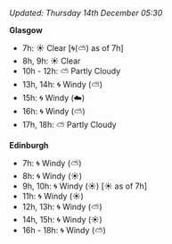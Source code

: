 *Updated: Thursday 14th December 05:30*

**Glasgow**

* 7h: :sunny: Clear [:cyclone:(:partly_sunny:) as of 7h]
* 8h, 9h: :sunny: Clear
* 10h - 12h: :partly_sunny: Partly Cloudy
* 13h, 14h: :cyclone: Windy (:partly_sunny:)
* 15h: :cyclone: Windy (:cloud:)
* 16h: :cyclone: Windy (:partly_sunny:)
* 17h, 18h: :partly_sunny: Partly Cloudy

**Edinburgh**

* 7h: :cyclone: Windy (:partly_sunny:)
* 8h: :cyclone: Windy (:sunny:)
* 9h, 10h: :cyclone: Windy (:sunny:) [:sunny: as of 7h]
* 11h: :cyclone: Windy (:sunny:)
* 12h, 13h: :cyclone: Windy (:partly_sunny:)
* 14h, 15h: :cyclone: Windy (:sunny:)
* 16h - 18h: :cyclone: Windy (:partly_sunny:)
